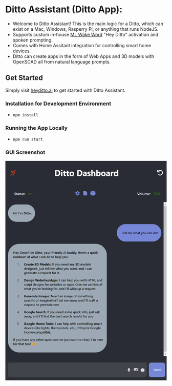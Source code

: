 # Ditto Assistant (Ditto App):
- Welcome to Ditto Assistant! This is the main logic for a Ditto, which can exist on a Mac, Windows, Rasperry Pi, or anything that runs NodeJS.
- Supports custom in-house [ML Wake Word](https://github.com/omarzanji/ditto_activation) "Hey Ditto" activation and spoken prompting.
- Comes with Home Assitant integration for controlling smart home devices.
- Ditto can create apps in the form of Web Apps and 3D models with OpenSCAD all from natural language prompts.

## Get Started
Simply visit [heyditto.ai](https://heyditto.ai) to get started with Ditto Assistant.

### Installation for Development Environment
- `npm install`

### Running the App Locally
- `npm run start`

### GUI Screenshot
![](/images/ui.png)